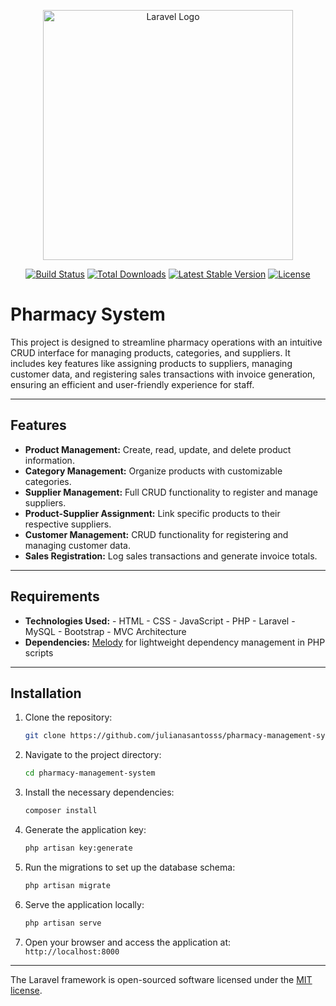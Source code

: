<p align="center"><a href="https://laravel.com" target="_blank"><img src="https://raw.githubusercontent.com/laravel/art/master/logo-lockup/5%20SVG/2%20CMYK/1%20Full%20Color/laravel-logolockup-cmyk-red.svg" width="400" alt="Laravel Logo"></a></p>

<p align="center">
<a href="https://github.com/laravel/framework/actions"><img src="https://github.com/laravel/framework/workflows/tests/badge.svg" alt="Build Status"></a>
<a href="https://packagist.org/packages/laravel/framework"><img src="https://img.shields.io/packagist/dt/laravel/framework" alt="Total Downloads"></a>
<a href="https://packagist.org/packages/laravel/framework"><img src="https://img.shields.io/packagist/v/laravel/framework" alt="Latest Stable Version"></a>
<a href="https://packagist.org/packages/laravel/framework"><img src="https://img.shields.io/packagist/l/laravel/framework" alt="License"></a>
</p>


# Pharmacy System

This project is designed to streamline pharmacy operations with an intuitive CRUD interface for managing products, categories, and suppliers. It includes key features like assigning products to suppliers, managing customer data, and registering sales transactions with invoice generation, ensuring an efficient and user-friendly experience for staff.

---

## Features
- **Product Management:** Create, read, update, and delete product information.
- **Category Management:** Organize products with customizable categories.
- **Supplier Management:** Full CRUD functionality to register and manage suppliers.
- **Product-Supplier Assignment:** Link specific products to their respective suppliers.
- **Customer Management:** CRUD functionality for registering and managing customer data.
- **Sales Registration:** Log sales transactions and generate invoice totals.

---

## Requirements
- **Technologies Used:**
      - HTML
      - CSS
      - JavaScript
      - PHP
      - Laravel
      - MySQL
      - Bootstrap
      - MVC Architecture
- **Dependencies:** [Melody](https://melody.sensiolabs.org/) for lightweight dependency management in PHP scripts

---


## Installation
1. Clone the repository:  
   ```bash
   git clone https://github.com/julianasantosss/pharmacy-management-system.git
   ```

2. Navigate to the project directory:  
   ```bash
   cd pharmacy-management-system
   ```

3. Install the necessary dependencies:  
   ```bash
   composer install
   ```

4. Generate the application key:  
   ```bash
   php artisan key:generate
   ```

5. Run the migrations to set up the database schema:  
   ```bash
   php artisan migrate
   ```

8. Serve the application locally:  
   ```bash
   php artisan serve
   ```

9. Open your browser and access the application at:  
   `http://localhost:8000`
---

The Laravel framework is open-sourced software licensed under the [MIT license](https://opensource.org/licenses/MIT).
